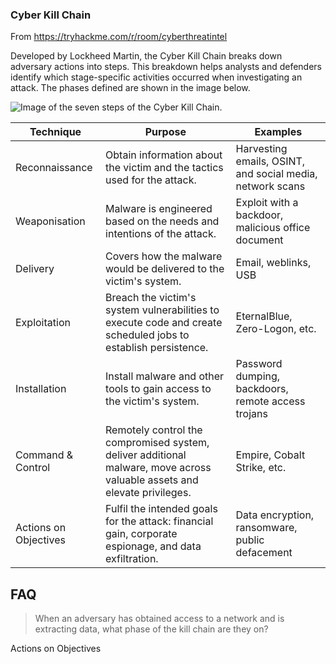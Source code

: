 ### Cyber Kill Chain

From https://tryhackme.com/r/room/cyberthreatintel

Developed by Lockheed Martin, the Cyber Kill Chain breaks down adversary actions into steps. This breakdown helps analysts and defenders identify which stage-specific activities occurred when investigating an attack. The phases defined are shown in the image below.

![Image of the seven steps of the Cyber Kill Chain.](https://tryhackme-images.s3.amazonaws.com/user-uploads/5fc2847e1bbebc03aa89fbf2/room-content/ef67be43aaf8073a8309df3e160c7e36.png)

| Technique             | Purpose                                                      | Examples                                                  |
| --------------------- | ------------------------------------------------------------ | --------------------------------------------------------- |
| Reconnaissance        | Obtain information about the victim and the tactics used for the attack. | Harvesting emails, OSINT, and social media, network scans |
| Weaponisation         | Malware is engineered based on the needs and intentions of the attack. | Exploit with a backdoor, malicious office document        |
| Delivery              | Covers how the malware would be delivered to the victim's system. | Email, weblinks, USB                                      |
| Exploitation          | Breach the victim's system vulnerabilities to execute code and create scheduled jobs to establish persistence. | EternalBlue, Zero-Logon, etc.                             |
| Installation          | Install malware and other tools to gain access to the victim's system. | Password dumping, backdoors, remote access trojans        |
| Command & Control     | Remotely control the compromised system, deliver additional malware, move across valuable assets and elevate privileges. | Empire, Cobalt Strike, etc.                               |
| Actions on Objectives | Fulfil the intended goals for the attack: financial gain, corporate espionage, and data exfiltration. | Data encryption, ransomware, public defacement            |



## FAQ

> When an adversary has obtained access to a network and is extracting data, what phase of the kill chain are they on?

Actions on Objectives